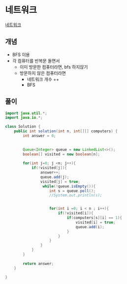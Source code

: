# 네트워크

[네트워크](https://school.programmers.co.kr/learn/courses/30/lessons/43162)

## 개념
+ BFS 이용
+ 각 컴퓨터를 반복문 돌면서
  + 이미 방문한 컴퓨터라면, bfs 하지않기
  + 방문하지 않은 컴퓨터라면
    + 네트워크 개수 ++
    + BFS

## 풀이
```java
import java.util.*;
import java.io.*;

class Solution {
    public int solution(int n, int[][] computers) {
        int answer = 0;
        
        
        Queue<Integer> queue = new LinkedList<>();
        boolean[] visited = new boolean[n];
        
        for(int j=0; j <n; j++){
            if(!visited[j]){
                answer++;
                queue.add(j);
                visited[j] = true;
                 while(!queue.isEmpty()){
                    int s = queue.poll();
                    //System.out.println(s);


                    for(int i =0; i < n ; i++){
                        if(!visited[i]){
                            if(computers[s][i] == 1){
                                visited[i] = true;
                                queue.add(i);
                            }
                        }
                    }
                }
            }
        }
        
        return answer;
    }
    
}
```